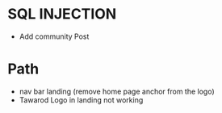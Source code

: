 # SQL INJECTION 
- Add community Post

# Path
- nav bar landing (remove home page anchor from the logo)
- Tawarod Logo in landing not working
